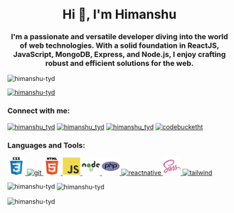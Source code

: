 <h1 align="center">Hi 👋, I'm Himanshu</h1>
<h3 align="center">I'm a passionate and versatile developer diving into the world of web technologies. With a solid foundation in ReactJS, JavaScript, MongoDB, Express, and Node.js, I enjoy crafting robust and efficient solutions for the web.</h3>

<p align="left"> <img src="https://komarev.com/ghpvc/?username=himanshu-tyd&label=Profile%20views&color=0e75b6&style=flat" alt="himanshu-tyd" /> </p>

<p align="left"> <a href="https://github.com/ryo-ma/github-profile-trophy"><img src="https://github-profile-trophy.vercel.app/?username=himanshu-tyd" alt="himanshu-tyd" /></a> </p>

<h3 align="left">Connect with me:</h3>
<p align="left">
<a href="https://twitter.com/himanshu_tyd" target="blank"><img align="center" src="https://raw.githubusercontent.com/rahuldkjain/github-profile-readme-generator/master/src/images/icons/Social/twitter.svg" alt="himanshu_tyd" height="30" width="40" /></a>
<a href="https://linkedin.com/in/himanshu_tyd" target="blank"><img align="center" src="https://raw.githubusercontent.com/rahuldkjain/github-profile-readme-generator/master/src/images/icons/Social/linked-in-alt.svg" alt="himanshu_tyd" height="30" width="40" /></a>
<a href="https://instagram.com/himanshu_tyd" target="blank"><img align="center" src="https://raw.githubusercontent.com/rahuldkjain/github-profile-readme-generator/master/src/images/icons/Social/instagram.svg" alt="himanshu_tyd" height="30" width="40" /></a>
<a href="https://www.youtube.com/c/codebucketht" target="blank"><img align="center" src="https://raw.githubusercontent.com/rahuldkjain/github-profile-readme-generator/master/src/images/icons/Social/youtube.svg" alt="codebucketht" height="30" width="40" /></a>
</p>

<h3 align="left">Languages and Tools:</h3>
<p align="left"> <a href="https://www.w3schools.com/css/" target="_blank" rel="noreferrer"> <img src="https://raw.githubusercontent.com/devicons/devicon/master/icons/css3/css3-original-wordmark.svg" alt="css3" width="40" height="40"/> </a> <a href="https://git-scm.com/" target="_blank" rel="noreferrer"> <img src="https://www.vectorlogo.zone/logos/git-scm/git-scm-icon.svg" alt="git" width="40" height="40"/> </a> <a href="https://www.w3.org/html/" target="_blank" rel="noreferrer"> <img src="https://raw.githubusercontent.com/devicons/devicon/master/icons/html5/html5-original-wordmark.svg" alt="html5" width="40" height="40"/> </a> <a href="https://developer.mozilla.org/en-US/docs/Web/JavaScript" target="_blank" rel="noreferrer"> <img src="https://raw.githubusercontent.com/devicons/devicon/master/icons/javascript/javascript-original.svg" alt="javascript" width="40" height="40"/> </a> <a href="https://nodejs.org" target="_blank" rel="noreferrer"> <img src="https://raw.githubusercontent.com/devicons/devicon/master/icons/nodejs/nodejs-original-wordmark.svg" alt="nodejs" width="40" height="40"/> </a> <a href="https://www.php.net" target="_blank" rel="noreferrer"> <img src="https://raw.githubusercontent.com/devicons/devicon/master/icons/php/php-original.svg" alt="php" width="40" height="40"/> </a> <a href="https://reactnative.dev/" target="_blank" rel="noreferrer"> <img src="https://reactnative.dev/img/header_logo.svg" alt="reactnative" width="40" height="40"/> </a> <a href="https://sass-lang.com" target="_blank" rel="noreferrer"> <img src="https://raw.githubusercontent.com/devicons/devicon/master/icons/sass/sass-original.svg" alt="sass" width="40" height="40"/> </a> <a href="https://tailwindcss.com/" target="_blank" rel="noreferrer"> <img src="https://www.vectorlogo.zone/logos/tailwindcss/tailwindcss-icon.svg" alt="tailwind" width="40" height="40"/> </a> </p>

<p><img align="left" src="https://github-readme-stats.vercel.app/api/top-langs?username=himanshu-tyd&show_icons=true&locale=en&layout=compact" alt="himanshu-tyd" /></p>

<p>&nbsp;<img align="center" src="https://github-readme-stats.vercel.app/api?username=himanshu-tyd&show_icons=true&locale=en" alt="himanshu-tyd" /></p>

<p><img align="center" src="https://github-readme-streak-stats.herokuapp.com/?user=himanshu-tyd&" alt="himanshu-tyd" /></p>
